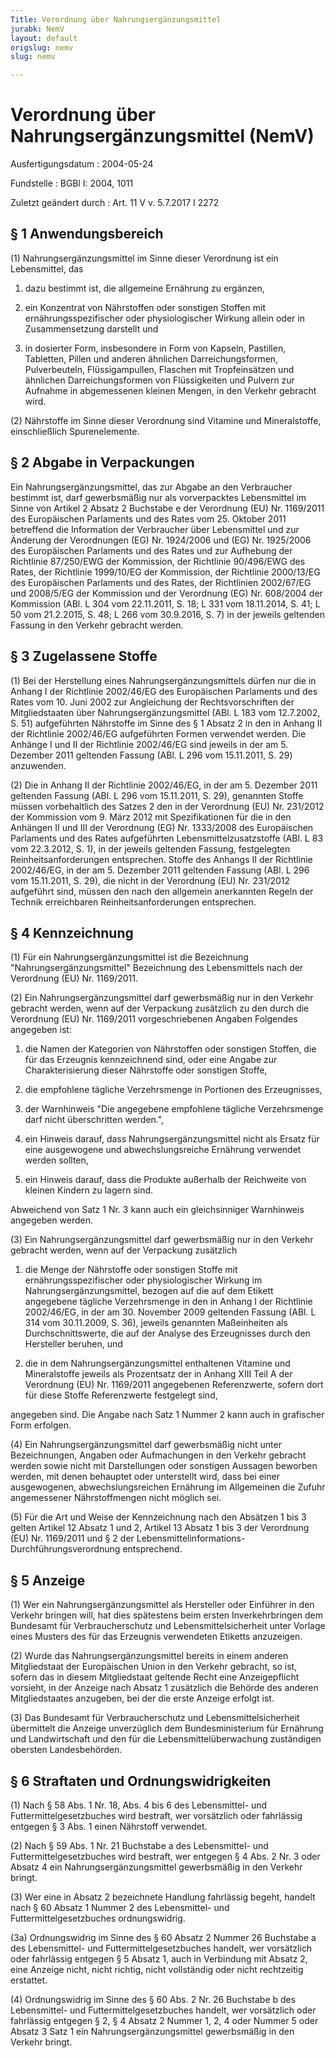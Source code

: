 ```yaml
---
Title: Verordnung über Nahrungsergänzungsmittel
jurabk: NemV
layout: default
origslug: nemv
slug: nemv

---
```


# Verordnung über Nahrungsergänzungsmittel (NemV)

Ausfertigungsdatum
:   2004-05-24

Fundstelle
:   BGBl I: 2004, 1011

Zuletzt geändert durch
:   Art. 11 V v. 5.7.2017 I 2272


## § 1 Anwendungsbereich

(1) Nahrungsergänzungsmittel im Sinne dieser Verordnung ist ein
Lebensmittel, das

1.  dazu bestimmt ist, die allgemeine Ernährung zu ergänzen,


2.  ein Konzentrat von Nährstoffen oder sonstigen Stoffen mit
    ernährungsspezifischer oder physiologischer Wirkung allein oder in
    Zusammensetzung darstellt und


3.  in dosierter Form, insbesondere in Form von Kapseln, Pastillen,
    Tabletten, Pillen und anderen ähnlichen Darreichungsformen,
    Pulverbeuteln, Flüssigampullen, Flaschen mit Tropfeinsätzen und
    ähnlichen Darreichungsformen von Flüssigkeiten und Pulvern zur
    Aufnahme in abgemessenen kleinen Mengen, in den Verkehr gebracht wird.




(2) Nährstoffe im Sinne dieser Verordnung sind Vitamine und
Mineralstoffe, einschließlich Spurenelemente.


## § 2 Abgabe in Verpackungen

Ein Nahrungsergänzungsmittel, das zur Abgabe an den Verbraucher
bestimmt ist, darf gewerbsmäßig nur als vorverpacktes Lebensmittel im
Sinne von Artikel 2 Absatz 2 Buchstabe e der Verordnung (EU) Nr.
1169/2011 des Europäischen Parlaments und des Rates vom 25. Oktober
2011 betreffend die Information der Verbraucher über Lebensmittel und
zur Änderung der Verordnungen (EG) Nr. 1924/2006 und (EG) Nr.
1925/2006 des Europäischen Parlaments und des Rates und zur Aufhebung
der Richtlinie 87/250/EWG der Kommission, der Richtlinie 90/496/EWG
des Rates, der Richtlinie 1999/10/EG der Kommission, der Richtlinie
2000/13/EG des Europäischen Parlaments und des Rates, der Richtlinien
2002/67/EG und 2008/5/EG der Kommission und der Verordnung (EG) Nr.
608/2004 der Kommission (ABl. L 304 vom 22.11.2011, S. 18; L 331 vom
18\.11.2014, S. 41; L 50 vom 21.2.2015, S. 48; L 266 vom 30.9.2016, S.
7) in der jeweils geltenden Fassung in den Verkehr gebracht werden.


## § 3 Zugelassene Stoffe

(1) Bei der Herstellung eines Nahrungsergänzungsmittels dürfen nur die
in Anhang I der Richtlinie 2002/46/EG des Europäischen Parlaments und
des Rates vom 10. Juni 2002 zur Angleichung der Rechtsvorschriften der
Mitgliedstaaten über Nahrungsergänzungsmittel (ABl. L 183 vom
12\.7.2002, S. 51) aufgeführten Nährstoffe im Sinne des § 1 Absatz 2 in
den in Anhang II der Richtlinie 2002/46/EG aufgeführten Formen
verwendet werden. Die Anhänge I und II der Richtlinie 2002/46/EG sind
jeweils in der am 5. Dezember 2011 geltenden Fassung (ABl. L 296 vom
15\.11.2011, S. 29) anzuwenden.

(2) Die in Anhang II der Richtlinie 2002/46/EG, in der am 5. Dezember
2011 geltenden Fassung (ABl. L 296 vom 15.11.2011, S. 29), genannten
Stoffe müssen vorbehaltlich des Satzes 2 den in der Verordnung (EU)
Nr. 231/2012 der Kommission vom 9. März 2012 mit Spezifikationen für
die in den Anhängen II und III der Verordnung (EG) Nr. 1333/2008 des
Europäischen Parlaments und des Rates aufgeführten
Lebensmittelzusatzstoffe (ABl. L 83 vom 22.3.2012, S. 1), in der
jeweils geltenden Fassung, festgelegten Reinheitsanforderungen
entsprechen. Stoffe des Anhangs II der Richtlinie 2002/46/EG, in der
am 5. Dezember 2011 geltenden Fassung (ABl. L 296 vom 15.11.2011, S.
29), die nicht in der Verordnung (EU) Nr. 231/2012 aufgeführt sind,
müssen den nach den allgemein anerkannten Regeln der Technik
erreichbaren Reinheitsanforderungen entsprechen.


## § 4 Kennzeichnung

(1) Für ein Nahrungsergänzungsmittel ist die Bezeichnung
"Nahrungsergänzungsmittel" Bezeichnung des Lebensmittels nach der
Verordnung (EU) Nr. 1169/2011.

(2) Ein Nahrungsergänzungsmittel darf gewerbsmäßig nur in den Verkehr
gebracht werden, wenn auf der Verpackung zusätzlich zu den durch die
Verordnung (EU) Nr. 1169/2011 vorgeschriebenen Angaben Folgendes
angegeben ist:

1.  die Namen der Kategorien von Nährstoffen oder sonstigen Stoffen, die
    für das Erzeugnis kennzeichnend sind, oder eine Angabe zur
    Charakterisierung dieser Nährstoffe oder sonstigen Stoffe,


2.  die empfohlene tägliche Verzehrsmenge in Portionen des Erzeugnisses,


3.  der Warnhinweis "Die angegebene empfohlene tägliche Verzehrsmenge darf
    nicht überschritten werden.",


4.  ein Hinweis darauf, dass Nahrungsergänzungsmittel nicht als Ersatz für
    eine ausgewogene und abwechslungsreiche Ernährung verwendet werden
    sollten,


5.  ein Hinweis darauf, dass die Produkte außerhalb der Reichweite von
    kleinen Kindern zu lagern sind.



Abweichend von Satz 1 Nr. 3 kann auch ein gleichsinniger Warnhinweis
angegeben werden.

(3) Ein Nahrungsergänzungsmittel darf gewerbsmäßig nur in den Verkehr
gebracht werden, wenn auf der Verpackung zusätzlich

1.  die Menge der Nährstoffe oder sonstigen Stoffe mit
    ernährungsspezifischer oder physiologischer Wirkung im
    Nahrungsergänzungsmittel, bezogen auf die auf dem Etikett angegebene
    tägliche Verzehrsmenge in den in Anhang I der Richtlinie 2002/46/EG,
    in der am 30. November 2009 geltenden Fassung (ABl. L 314 vom
    30\.11.2009, S. 36), jeweils genannten Maßeinheiten als
    Durchschnittswerte, die auf der Analyse des Erzeugnisses durch den
    Hersteller beruhen, und


2.  die in dem Nahrungsergänzungsmittel enthaltenen Vitamine und
    Mineralstoffe jeweils als Prozentsatz der in Anhang XIII Teil A der
    Verordnung (EU) Nr. 1169/2011 angegebenen Referenzwerte, sofern dort
    für diese Stoffe Referenzwerte festgelegt sind,



angegeben sind. Die Angabe nach Satz 1 Nummer 2 kann auch in
grafischer Form erfolgen.

(4) Ein Nahrungsergänzungsmittel darf gewerbsmäßig nicht unter
Bezeichnungen, Angaben oder Aufmachungen in den Verkehr gebracht
werden sowie nicht mit Darstellungen oder sonstigen Aussagen beworben
werden, mit denen behauptet oder unterstellt wird, dass bei einer
ausgewogenen, abwechslungsreichen Ernährung im Allgemeinen die Zufuhr
angemessener Nährstoffmengen nicht möglich sei.

(5) Für die Art und Weise der Kennzeichnung nach den Absätzen 1 bis 3
gelten Artikel 12 Absatz 1 und 2, Artikel 13 Absatz 1 bis 3 der
Verordnung (EU) Nr. 1169/2011 und § 2 der Lebensmittelinformations-
Durchführungsverordnung entsprechend.


## § 5 Anzeige

(1) Wer ein Nahrungsergänzungsmittel als Hersteller oder Einführer in
den Verkehr bringen will, hat dies spätestens beim ersten
Inverkehrbringen dem Bundesamt für Verbraucherschutz und
Lebensmittelsicherheit unter Vorlage eines Musters des für das
Erzeugnis verwendeten Etiketts anzuzeigen.

(2) Wurde das Nahrungsergänzungsmittel bereits in einem anderen
Mitgliedstaat der Europäischen Union in den Verkehr gebracht, so ist,
sofern das in diesem Mitgliedstaat geltende Recht eine Anzeigepflicht
vorsieht, in der Anzeige nach Absatz 1 zusätzlich die Behörde des
anderen Mitgliedstaates anzugeben, bei der die erste Anzeige erfolgt
ist.

(3) Das Bundesamt für Verbraucherschutz und Lebensmittelsicherheit
übermittelt die Anzeige unverzüglich dem Bundesministerium für
Ernährung und Landwirtschaft und den für die Lebensmittelüberwachung
zuständigen obersten Landesbehörden.


## § 6 Straftaten und Ordnungswidrigkeiten

(1) Nach § 58 Abs. 1 Nr. 18, Abs. 4 bis 6 des Lebensmittel- und
Futtermittelgesetzbuches wird bestraft, wer vorsätzlich oder
fahrlässig entgegen § 3 Abs. 1 einen Nährstoff verwendet.

(2) Nach § 59 Abs. 1 Nr. 21 Buchstabe a des Lebensmittel- und
Futtermittelgesetzbuches wird bestraft, wer entgegen § 4 Abs. 2 Nr. 3
oder Absatz 4 ein Nahrungsergänzungsmittel gewerbsmäßig in den Verkehr
bringt.

(3) Wer eine in Absatz 2 bezeichnete Handlung fahrlässig begeht,
handelt nach § 60 Absatz 1 Nummer 2 des Lebensmittel- und
Futtermittelgesetzbuches ordnungswidrig.

(3a) Ordnungswidrig im Sinne des § 60 Absatz 2 Nummer 26 Buchstabe a
des Lebensmittel- und Futtermittelgesetzbuches handelt, wer
vorsätzlich oder fahrlässig entgegen § 5 Absatz 1, auch in Verbindung
mit Absatz 2, eine Anzeige nicht, nicht richtig, nicht vollständig
oder nicht rechtzeitig erstattet.

(4) Ordnungswidrig im Sinne des § 60 Abs. 2 Nr. 26 Buchstabe b des
Lebensmittel- und Futtermittelgesetzbuches handelt, wer vorsätzlich
oder fahrlässig entgegen § 2, § 4 Absatz 2 Nummer 1, 2, 4 oder Nummer
5 oder Absatz 3 Satz 1 ein Nahrungsergänzungsmittel gewerbsmäßig in
den Verkehr bringt.

